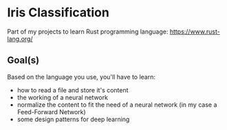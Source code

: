 # Iris Classification

Part of my projects to learn Rust programming language: <https://www.rust-lang.org/>

## Goal(s)

Based on the language you use, you'll have to learn:
* how to read a file and store it's content
* the working of a neural network
* normalize the content to fit the need of a neural network (in my case a Feed-Forward Network)
* some design patterns for deep learning